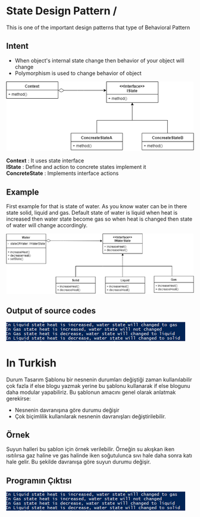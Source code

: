 # State Design Pattern / 
This is one of the important design patterns that type of Behavioral Pattern

## Intent
 - When object's internal state change then behavior of your object will change 
 - Polymorphism is used to change behavior of object 
 
![State Pattern uml diagram](https://github.com/necatiakbasoglu/Design-Patterns/blob/master/State/state.png)

**Context** : It uses state interface  
**IState** : Define and action to concrete states implement it  
**ConcreteState** : Implements interface actions 

## Example
First example for that is state of water. As you know water can be in there state
solid, liquid and gas. Default state of water is liquid when heat is increased then water state 
become gas so when heat is changed then state of water will change accordingly.

![Water States Pattern uml diagram](https://github.com/necatiakbasoglu/Design-Patterns/blob/master/State/waterStateUml.png)

## Output of source codes
![Output](https://github.com/necatiakbasoglu/Design-Patterns/blob/master/State/output.png)

# In Turkish
Durum Tasarım Şablonu bir nesnenin durumları değiştiği zaman kullanılabilir çok fazla if else blogu yazmak 
yerine bu şablonu kullanarak if else blogunu daha modular yapabiliriz.
Bu şablonun amacını genel olarak anlatmak gerekirse:
 - Nesnenin davranışına göre durumu değişir
 - Çok biçimlilik kullanılarak nesnenin davranışları değiştirilebilir.
## Örnek
Suyun halleri bu şablon için örnek verilebilir. Örneğin su akışkan iken ısıtılırsa gaz haline ve gas halinde
iken soğutulunca sıvı hale daha sonra katı hale gelir. Bu şekilde davranışa göre suyun durumu değişir.
 
## Programın Çıktısı
![Output](https://github.com/necatiakbasoglu/Design-Patterns/blob/master/State/output.png)
 
